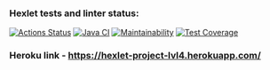 ### Hexlet tests and linter status:
[![Actions Status](https://github.com/NickKisel/java-project-lvl4/workflows/hexlet-check/badge.svg)](https://github.com/NickKisel/java-project-lvl4/actions)
[![Java CI](https://github.com/NickKisel/java-project-lvl4/actions/workflows/java-check.yml/badge.svg)](https://github.com/NickKisel/java-project-lvl4/actions/workflows/java-check.yml)
[![Maintainability](https://api.codeclimate.com/v1/badges/bd70937158c67ae9572b/maintainability)](https://codeclimate.com/github/NickKisel/java-project-lvl4/maintainability)
[![Test Coverage](https://api.codeclimate.com/v1/badges/bd70937158c67ae9572b/test_coverage)](https://codeclimate.com/github/NickKisel/java-project-lvl4/test_coverage)
### Heroku link - https://hexlet-project-lvl4.herokuapp.com/